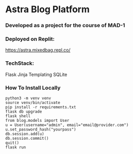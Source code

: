 # Astra Blog Platform 
### Developed as a project for the course of MAD-1

### Deployed on Replit:
https://astra.mixedbag.repl.co/ 

### TechStack:
Flask
Jinja Templating
SQLite 


### How To Install Locally
```
python3 -m venv venv
source venv/bin/activate
pip install -r requirements.txt
flask db upgrade
flask shell
from blog.models import User
u = User(username="admin", email="email@provider.com")
u.set_password_hash("yourpass")
db.session.add(u)
db.session.commit()
quit()
flask run
```
